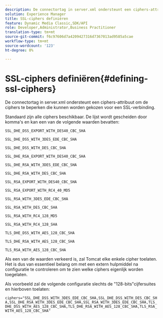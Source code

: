 ```yaml
---
description: De connectortag in server.xml ondersteunt een ciphers-attribuut om de ciphers te beperken die kunnen worden gekozen voor een SSL-verbinding.
solution: Experience Manager
title: SSL-ciphers definiëren
feature: Dynamic Media Classic,SDK/API
role: Developer,Administrator,Business Practitioner
translation-type: tm+mt
source-git-commit: f6c97606d7a4209427316d7367013ad9585a5cae
workflow-type: tm+mt
source-wordcount: '123'
ht-degree: 0%

---
```



# SSL-ciphers definiëren{#defining-ssl-ciphers}

De connectortag in server.xml ondersteunt een ciphers-attribuut om de ciphers te beperken die kunnen worden gekozen voor een SSL-verbinding.

Standaard zijn alle ciphers beschikbaar. De lijst wordt gescheiden door komma&#39;s en kan een van de volgende waarden bevatten:

`SSL_DHE_DSS_EXPORT_WITH_DES40_CBC_SHA`

`SSL_DHE_DSS_WITH_3DES_EDE_CBC_SHA`

`SSL_DHE_DSS_WITH_DES_CBC_SHA`

`SSL_DHE_RSA_EXPORT_WITH_DES40_CBC_SHA`

`SSL_DHE_RSA_WITH_3DES_EDE_CBC_SHA`

`SSL_DHE_RSA_WITH_DES_CBC_SHA`

`SSL_RSA_EXPORT_WITH_DES40_CBC_SHA`

`SSL_RSA_EXPORT_WITH_RC4_40_MD5`

`SSL_RSA_WITH_3DES_EDE_CBC_SHA`

`SSL_RSA_WITH_DES_CBC_SHA`

`SSL_RSA_WITH_RC4_128_MD5`

`SSL_RSA_WITH_RC4_128_SHA`

`TLS_DHE_DSS_WITH_AES_128_CBC_SHA`

`TLS_DHE_RSA_WITH_AES_128_CBC_SHA`

`TLS_RSA_WITH_AES_128_CBC_SHA`

Als een van de waarden verkeerd is, zal Tomcat elke enkele cipher toelaten. Het is dus van essentieel belang om met een extern hulpmiddel na configuratie te controleren om te zien welke ciphers eigenlijk worden toegelaten.

Als voorbeeld zal de volgende configuratie slechts de &quot;128-bits&quot;cijfersuites en hierboven toelaten:

`ciphers="SSL_DHE_DSS_WITH_3DES_EDE_CBC_SHA,SSL_DHE_DSS_WITH_DES_CBC_SHA,SSL_DHE_RSA_WITH_3DES_EDE_CBC_SHA,SSL_RSA_WITH_3DES_EDE_CBC_SHA,TLS_DHE_DSS_WITH_AES_128_CBC_SHA,TLS_DHE_RSA_WITH_AES_128_CBC_SHA,TLS_RSA_WITH_AES_128_CBC_SHA"`
